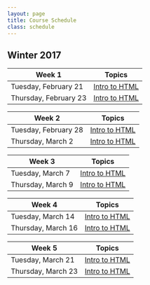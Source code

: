 ```yaml
---
layout: page
title: Course Schedule
class: schedule
---
```


## Winter 2017

Week 1                     | Topics
-------------------------- | --------------------------
Tuesday, February 21       | [Intro to HTML](/lesson/intro-to-html/)
Thursday, February 23      | [Intro to HTML](/lesson/intro-to-html/)


Week 2                     | Topics
-------------------------- | --------------------------
Tuesday, February 28       | [Intro to HTML](/lesson/intro-to-html/)
Thursday, March 2          | [Intro to HTML](/lesson/intro-to-html/)

Week 3                     | Topics
-------------------------- | --------------------------
Tuesday, March 7           | [Intro to HTML](/lesson/intro-to-html/)
Thursday, March 9          | [Intro to HTML](/lesson/intro-to-html/)

Week 4                     | Topics
-------------------------- | --------------------------
Tuesday, March 14          | [Intro to HTML](/lesson/intro-to-html/)
Thursday, March 16         | [Intro to HTML](/lesson/intro-to-html/)

Week 5                     | Topics
-------------------------- | --------------------------
Tuesday, March 21          | [Intro to HTML](/lesson/intro-to-html/)
Thursday, March 23         | [Intro to HTML](/lesson/intro-to-html/)
